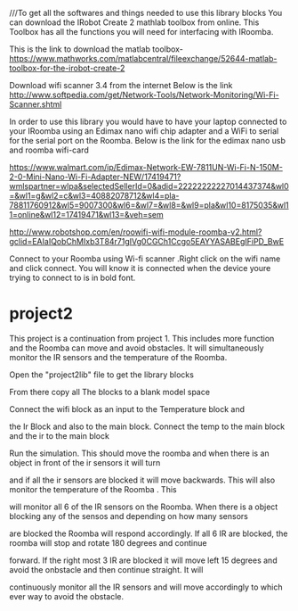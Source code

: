 ///To get all the softwares and things needed to use this library blocks
You can download the IRobot Create 2 mathlab toolbox from online. This Toolbox has all the functions you will need for interfacing with IRoomba.

This is the link to download the matlab toolbox- https://www.mathworks.com/matlabcentral/fileexchange/52644-matlab-toolbox-for-the-irobot-create-2

Download wifi scanner 3.4 from the internet Below is the link http://www.softpedia.com/get/Network-Tools/Network-Monitoring/Wi-Fi-Scanner.shtml

In order to use this library you would have to have your laptop connected to your IRoomba using an Edimax nano wifi chip adapter and a WiFi to serial for the serial port on the Roomba. Below is the link for the edimax nano usb and roomba wifi-card

https://www.walmart.com/ip/Edimax-Network-EW-7811UN-Wi-Fi-N-150M-2-0-Mini-Nano-Wi-Fi-Adapter-NEW/17419471?wmlspartner=wlpa&selectedSellerId=0&adid=22222222227014437374&wl0=&wl1=g&wl2=c&wl3=40882078712&wl4=pla-78811760912&wl5=9007300&wl6=&wl7=&wl8=&wl9=pla&wl10=8175035&wl11=online&wl12=17419471&wl13=&veh=sem

http://www.robotshop.com/en/roowifi-wifi-module-roomba-v2.html?gclid=EAIaIQobChMIxb3T84r71gIVg0CGCh1Ccgo5EAYYASABEgIFiPD_BwE

Connect to your Roomba using Wi-fi scanner .Right click on the wifi name and click connect. You will know it is connected when the device youre trying to connect to is in bold font.


# project2
This project is a continuation from project 1. This includes more function and the Roomba can move and avoid obstacles. It
will simultaneously monitor the IR sensors and the temperature of the Roomba. 


Open the "project2lib" file to get the library blocks

From there copy all The blocks to a blank model space

Connect the wifi block as an input to the Temperature block and 

the Ir Block and also to the main block. Connect the temp to the main block and the ir to the main block

Run the simulation. This should move the roomba and when there is an object in front of the ir sensors it will turn 

and if all the ir sensors are blocked it will move backwards. This will also monitor the temperature of the Roomba . This

will monitor all 6 of the IR sensors on the Roomba. When there is a object blocking any of the sensos and depending on how many sensors

are blocked the Roomba will respond accordingly. If all 6 IR are blocked, the roomba will stop and rotate 180 degrees and continue

forward. If the right most 3 IR are blocked it will move left 15 degrees and avoid the onbstacle and then continue straight. It will

continuously monitor all the IR sensors and will move accordingly to which ever way to avoid the obstacle. 
